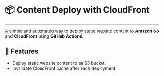 

# 📦 Content Deploy with CloudFront
---
A simple and automated way to deploy static website content to **Amazon S3** and **CloudFront** using **GitHub Actions**.

## 🚀 Features

- Deploy static website content to an S3 bucket.
- Invalidate CloudFront cache after each deployment.

